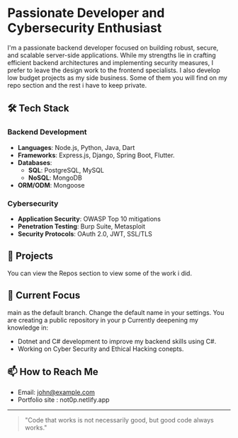 # Passionate Developer and Cybersecurity Enthusiast

I'm a passionate backend developer focused on building robust, secure, and scalable server-side applications. While my strengths lie in crafting efficient backend architectures and implementing security measures, I prefer to leave the design work to the frontend specialists. I also develop low budget projects as my side business. Some of them you will find on my repo section and the rest i have to keep private.

## 🛠️ Tech Stack

### Backend Development
- **Languages**: Node.js, Python, Java, Dart
- **Frameworks**: Express.js, Django, Spring Boot, Flutter.
- **Databases**: 
  - **SQL**: PostgreSQL, MySQL
  - **NoSQL**: MongoDB
- **ORM/ODM**: Mongoose

### Cybersecurity
- **Application Security**: OWASP Top 10 mitigations
- **Penetration Testing**: Burp Suite, Metasploit
- **Security Protocols**: OAuth 2.0, JWT, SSL/TLS

## 🚀 Projects

You can view the Repos section to view some of the work i did.

## 🌱 Current Focus
main as the default branch. Change the default name in your settings.
You are creating a public repository in your p
Currently deepening my knowledge in:
- Dotnet and C# development to improve my backend skills using C#.
- Working on Cyber Security and Ethical Hacking conepts.

## 📫 How to Reach Me

- Email: john@example.com
- Portfolio site : not0p.netlify.app

---

> "Code that works is not necessarily good, but good code always works."
